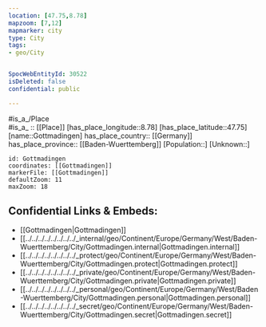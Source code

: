 ```yaml
---
location: [47.75,8.78] 
mapzoom: [7,12] 
mapmarker: city 
type: City
tags:
- geo/City


SpocWebEntityId: 30522
isDeleted: false
confidential: public

---
```

#is_a_/Place  
#is_a_ :: [[Place]] 
[has_place_longitude::8.78] 
[has_place_latitude::47.75] 
[name::Gottmadingen] 
has_place_country:: [[Germany]]  
has_place_province:: [[Baden-Wuerttemberg]] 
[Population::] 
[Unknown::] 


```leaflet
id: Gottmadingen
coordinates: [[Gottmadingen]] 
markerFile: [[Gottmadingen]] 
defaultZoom: 11 
maxZoom: 18
```


## Confidential Links & Embeds: 
- [[Gottmadingen|Gottmadingen]]  
- [[../../../../../../../../_internal/geo/Continent/Europe/Germany/West/Baden-Wuerttemberg/City/Gottmadingen.internal|Gottmadingen.internal]] 
- [[../../../../../../../../_protect/geo/Continent/Europe/Germany/West/Baden-Wuerttemberg/City/Gottmadingen.protect|Gottmadingen.protect]] 
- [[../../../../../../../../_private/geo/Continent/Europe/Germany/West/Baden-Wuerttemberg/City/Gottmadingen.private|Gottmadingen.private]] 
- [[../../../../../../../../_personal/geo/Continent/Europe/Germany/West/Baden-Wuerttemberg/City/Gottmadingen.personal|Gottmadingen.personal]] 
- [[../../../../../../../../_secret/geo/Continent/Europe/Germany/West/Baden-Wuerttemberg/City/Gottmadingen.secret|Gottmadingen.secret]] 
